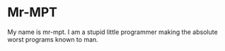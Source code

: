 <h1>Mr-MPT</h1>
My name is mr-mpt. I am a stupid little programmer making the absolute worst programs known to man.